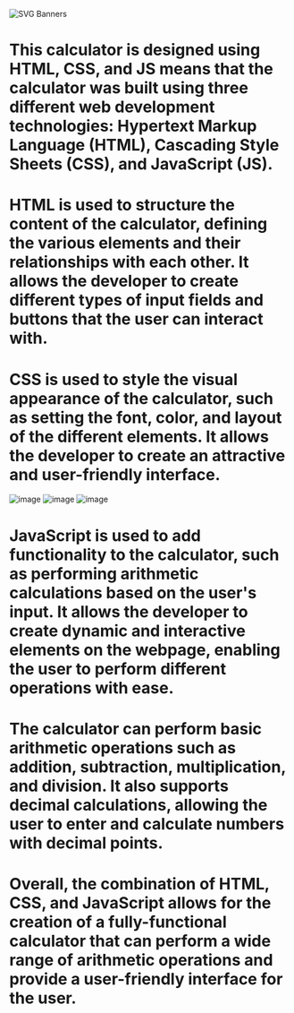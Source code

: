 ![SVG Banners](https://svg-banners.vercel.app/api?type=glitch&text1=Super_Calculator&width=1200&height=200)

# This calculator is designed using HTML, CSS, and JS means that the calculator was built using three different web development technologies: Hypertext Markup Language (HTML), Cascading Style Sheets (CSS), and JavaScript (JS).

# HTML is used to structure the content of the calculator, defining the various elements and their relationships with each other. It allows the developer to create different types of input fields and buttons that the user can interact with.

# CSS is used to style the visual appearance of the calculator, such as setting the font, color, and layout of the different elements. It allows the developer to create an attractive and user-friendly interface.

![image](https://user-images.githubusercontent.com/96367023/236682621-d2972f91-5cce-4da2-a96f-cd5a0fb520a8.png)
![image](https://user-images.githubusercontent.com/96367023/236682639-bd189e3c-138e-4205-9296-08b71122160a.png)
![image](https://user-images.githubusercontent.com/96367023/236682645-6c0a30c1-da73-4bf3-b80e-9243ca9059a6.png)


# JavaScript is used to add functionality to the calculator, such as performing arithmetic calculations based on the user's input. It allows the developer to create dynamic and interactive elements on the webpage, enabling the user to perform different operations with ease.

# The calculator can perform basic arithmetic operations such as addition, subtraction, multiplication, and division. It also supports decimal calculations, allowing the user to enter and calculate numbers with decimal points.

# Overall, the combination of HTML, CSS, and JavaScript allows for the creation of a fully-functional calculator that can perform a wide range of arithmetic operations and provide a user-friendly interface for the user.




